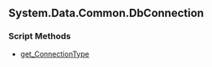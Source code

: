 ## System.Data.Common.DbConnection


### Script Methods


* [get_ConnectionType](get_ConnectionType.md)
